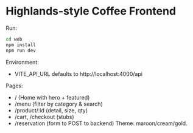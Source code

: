 # Highlands-style Coffee Frontend
Run:
```bash
cd web
npm install
npm run dev
```
Environment:
- VITE_API_URL defaults to http://localhost:4000/api

Pages:
- / (Home with hero + featured)
- /menu (filter by category & search)
- /product/:id (detail, size, qty)
- /cart, /checkout (stubs)
- /reservation (form to POST to backend)
Theme: maroon/cream/gold.